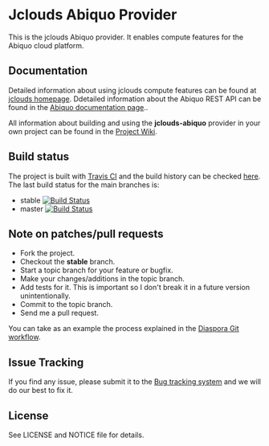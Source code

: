 Jclouds Abiquo Provider
=======================

This is the jclouds Abiquo provider. It enables compute features for the Abiquo cloud platform.

Documentation
-------------

Detailed information about using jclouds compute features can be found at [jclouds homepage](http://www.jclouds.org).
Ddetailed information about the Abiquo REST API can be found in the
[Abiquo documentation page](http://community.abiquo.com)..

All information about building and using the **jclouds-abiquo** provider in your own project
can be found in the [Project Wiki](https://github.com/abiquo/jclouds-abiquo/wiki).


Build status
------------

The project is built with [Travis CI](http://travis-ci.org/) and the build history can be checked [here](http://travis-ci.org/#!/abiquo/jclouds-abiquo/builds).
The last build status for the main branches is:

 * stable [![Build Status](https://secure.travis-ci.org/abiquo/jclouds-abiquo.png?branch=stable)](http://travis-ci.org/#!/abiquo/jclouds-abiquo/branch_summary)
 * master [![Build Status](https://secure.travis-ci.org/abiquo/jclouds-abiquo.png?branch=master)](http://travis-ci.org/#!/abiquo/jclouds-abiquo/branch_summary)


Note on patches/pull requests
-----------------------------
 
 * Fork the project.
 * Checkout the **stable** branch.
 * Start a topic branch for your feature or bugfix.
 * Make your changes/additions in the topic branch.
 * Add tests for it. This is important so I don't break it in a future version unintentionally.
 * Commit to the topic branch.
 * Send me a pull request.

You can take as an example the process explained in the [Diaspora Git workflow](https://github.com/diaspora/diaspora/wiki/Git-Workflow).

Issue Tracking
--------------

If you find any issue, please submit it to the [Bug tracking system](http://jira.abiquo.com/browse/ABIQUOJC) and we
will do our best to fix it.


License
-------

See LICENSE and NOTICE file for details.

